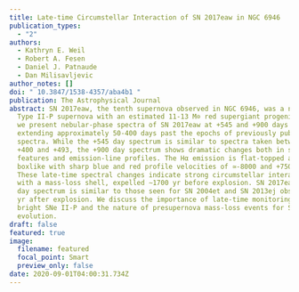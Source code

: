 ```yaml
---
title: Late-time Circumstellar Interaction of SN 2017eaw in NGC 6946
publication_types:
  - "2"
authors:
  - Kathryn E. Weil
  - Robert A. Fesen
  - Daniel J. Patnaude
  - Dan Milisavljevic
author_notes: []
doi: " 10.3847/1538-4357/aba4b1 "
publication: The Astrophysical Journal
abstract: SN 2017eaw, the tenth supernova observed in NGC 6946, was a normal
  Type II-P supernova with an estimated 11-13 M⊙ red supergiant progenitor. Here
  we present nebular-phase spectra of SN 2017eaw at +545 and +900 days post-max,
  extending approximately 50-400 days past the epochs of previously published
  spectra. While the +545 day spectrum is similar to spectra taken between days
  +400 and +493, the +900 day spectrum shows dramatic changes both in spectral
  features and emission-line profiles. The Hα emission is flat-topped and
  boxlike with sharp blue and red profile velocities of ≃-8000 and +7500 km/s.
  These late-time spectral changes indicate strong circumstellar interaction
  with a mass-loss shell, expelled ∼1700 yr before explosion. SN 2017eaw's +900
  day spectrum is similar to those seen for SN 2004et and SN 2013ej observed 2-3
  yr after explosion. We discuss the importance of late-time monitoring of
  bright SNe II-P and the nature of presupernova mass-loss events for SN II-P
  evolution.
draft: false
featured: true
image:
  filename: featured
  focal_point: Smart
  preview_only: false
date: 2020-09-01T04:00:31.734Z
---
```

